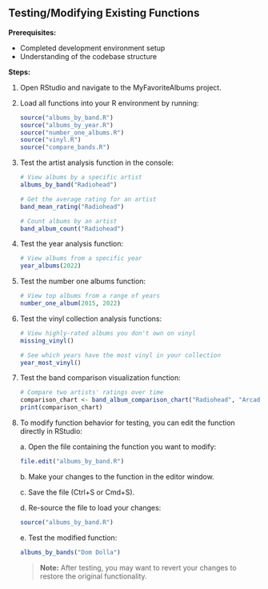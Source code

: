 ## Testing/Modifying Existing Functions<!-- {docsify-ignore} -->

**Prerequisites:**

- Completed development environment setup
- Understanding of the codebase structure

**Steps:**

1. Open RStudio and navigate to the MyFavoriteAlbums project.

2. Load all functions into your R environment by running:

   ```r
   source("albums_by_band.R")
   source("albums_by_year.R")
   source("number_one_albums.R")
   source("vinyl.R")
   source("compare_bands.R")
   ```

3. Test the artist analysis function in the console:

   ```r
   # View albums by a specific artist
   albums_by_band("Radiohead")

   # Get the average rating for an artist
   band_mean_rating("Radiohead")

   # Count albums by an artist
   band_album_count("Radiohead")
   ```

4. Test the year analysis function:

   ```r
   # View albums from a specific year
   year_albums(2022)
   ```

5. Test the number one albums function:

   ```r
   # View top albums from a range of years
   number_one_album(2015, 2022)
   ```

6. Test the vinyl collection analysis functions:

   ```r
   # View highly-rated albums you don't own on vinyl
   missing_vinyl()

   # See which years have the most vinyl in your collection
   year_most_vinyl()
   ```

7. Test the band comparison visualization function:

   ```r
   # Compare two artists' ratings over time
   comparison_chart <- band_album_comparison_chart("Radiohead", "Arcade Fire")
   print(comparison_chart)
   ```

8. To modify function behavior for testing, you can edit the function directly in RStudio:

   a. Open the file containing the function you want to modify:

   ```r
   file.edit("albums_by_band.R")
   ```

   b. Make your changes to the function in the editor window.

   c. Save the file (Ctrl+S or Cmd+S).

   d. Re-source the file to load your changes:

   ```r
   source("albums_by_band.R")
   ```

   e. Test the modified function:

   ```r
   albums_by_bands("Dom Dolla")
   ```

   > **Note:** After testing, you may want to revert your changes to restore the original functionality.
